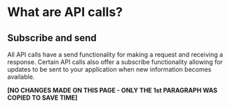 # What are API calls?

## Subscribe and send
All API calls have a send functionality for making a request and receiving a response. Certain API calls also offer a subscribe functionality allowing for updates to be sent to your application when new information becomes available.


**[NO CHANGES MADE ON THIS PAGE - ONLY THE 1st PARAGRAPH WAS COPIED TO SAVE TIME]**
